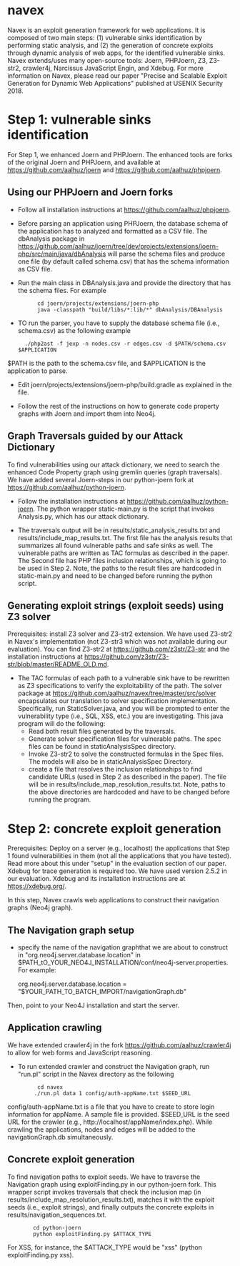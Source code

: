 # navex
Navex is an exploit generation framework for web applications. It is composed of two main steps: (1) vulnerable sinks identification by performing static analysis, and (2) the generation of concrete exploits through dynamic analysis of web apps, for the identified vulnerable sinks. Navex extends/uses many open-source tools: Joern, PHPJoern, Z3, Z3-str2, crawler4j, Narcissus JavaScript Engin, and Xdebug. For more information on Navex, please read our paper "Precise and Scalable Exploit Generation for Dynamic Web Applications" published at USENIX Security 2018.

# Step 1: vulnerable sinks identification #
For Step 1, we enhanced Joern and PHPJoern. The enhanced tools are forks of the original Joern and PHPJoern, and available at https://github.com/aalhuz/joern and https://github.com/aalhuz/phpjoern.   


## Using our PHPJoern and Joern forks ##

- Follow all installation instructions at https://github.com/aalhuz/phpjoern.
- Before parsing an application using PHPJoern, the database schema of the application has to analyzed and formatted as a CSV file.
The dbAnalysis package in https://github.com/aalhuz/joern/tree/dev/projects/extensions/joern-php/src/main/java/dbAnalysis will parse the schema files and produce one file (by default called schema.csv) that has the schema information as CSV file.

- Run the main class in DBAnalysis.java and provide the directory that has the schema files. For example

			cd joern/projects/extensions/joern-php
			java -classpath "build/libs/*:lib/*" dbAnalysis/DBAnalysis


- TO run the parser, you have to supply the database schema file (i.e., schema.csv) as the following example
  			
        ./php2ast -f jexp -n nodes.csv -r edges.csv -d $PATH/schema.csv $APPLICATION

$PATH is the path to the schema.csv file, and $APPLICATION is the application to parse.

- Edit joern/projects/extensions/joern-php/build.gradle as explained in the file. 

- Follow the rest of the instructions on how to generate code property graphs with Joern and import them into Neo4j.

## Graph Traversals guided by our Attack Dictionary ##

To find vulnerabilities using our attack dictionary, we need to search the enhanced Code Property graph using gremlin queries (graph traversals). We have added several Joern-steps in our python-joern fork at https://github.com/aalhuz/python-joern.
 
- Follow the installation instructions at https://github.com/aalhuz/python-joern. The python wrapper static-main.py is the script that invokes Analysis.py, which has our attack dictionary.

- The traversals output will be in results/static_analysis_results.txt and results/include_map_results.txt. The first file has the analysis results that summarizes all found vulnerable paths and safe sinks as well. The vulnerable paths are written as TAC formulas as described in the paper. The Second file has PHP files inclusion relationships, which is going to be used in Step 2. Note, the paths to the result files are hardcoded in static-main.py and need to be changed before running the python script.

## Generating exploit strings (exploit seeds) using Z3 solver ##
Prerequisites: install Z3 solver and Z3-str2 extension. We have used Z3-str2 in Navex's implementation (not Z3-str3 which was not available during our evaluation). You can find Z3-str2 at https://github.com/z3str/Z3-str and the installation instructions at https://github.com/z3str/Z3-str/blob/master/README_OLD.md. 

- The TAC formulas of each path to a vulnerable sink have to be rewritten as Z3 specifications to verify the exploitability of the path. The solver package at https://github.com/aalhuz/navex/tree/master/src/solver encapsulates our translation to solver specification implementation. Specifically, run StaticSolver.java, and you will be prompted to enter the vulnerability type (i.e., SQL, XSS, etc.) you are investigating. This java program will do the following: 
  * Read both result files generated by the traversals.
  * Generate solver specification files for vulnerable paths. The spec files can be found in staticAnalysisSpec directory.
  * Invoke Z3-str2 to solve the constructed formulas in the Spec files. The models will also be in staticAnalysisSpec Directory. 
  * create a file that resolves the inclusion relationships to find candidate URLs (used in Step 2 as described in the paper). The file will be in results/include_map_resolution_results.txt. Note, paths to the above directories are hardcoded and have to be changed before running the program. 
 
 
# Step 2: concrete exploit generation #
Prerequisites: Deploy on a server (e.g., localhost) the applications that Step 1 found vulnerabilities in them (not all the applications that you have tested). Read more about this under "setup" in the evaluation section of our paper.
 Xdebug for trace generation is required too. We have used version 2.5.2 in our evaluation. Xdebug and its installation instructions are at https://xdebug.org/.

In this step, Navex crawls web applications to construct their navigation graphs (Neo4j graph). 


## The Navigation graph setup ##
- specify the name of the navigation graphthat we are about to construct in "org.neo4j.server.database.location" in $PATH_tO_YOUR_NEO4J_INSTALLATION/conf/neo4j-server.properties. 
For example: 
    
    org.neo4j.server.database.location = "$YOUR_PATH_TO_BATCH_IMPORT/navigationGraph.db"
    
Then, point to your Neo4J installation and start the server.
               			

## Application crawling ##
We have extended crawler4j in the fork https://github.com/aalhuz/crawler4j to allow for web forms and JavaScript reasoning.  
- To run extended crawler and construct the Navigation graph, run "run.pl" script in the Navex directory as the following 
            
            cd navex
           ./run.pl data 1 config/auth-appName.txt $SEED_URL 

config/auth-appName.txt is a file that you have to create to store login information for appName. A sample file is provided. $SEED_URL is the seed URL for the crawler (e.g., http://localhost/appName/index.php). While crawling the applications, nodes and edges will be added to the navigationGraph.db simultaneously. 

## Concrete exploit generation ##
To find navigation paths to exploit seeds. We have to traverse the Navigation graph using  exploitFinding.py in our python-joern fork. This wrapper script invokes traversals that check the inclusion map (in results/include_map_resolution_results.txt), matches it with the exploit seeds (i.e., exploit strings), and finally outputs the concrete exploits in results/navigation_sequences.txt. 
 
		    cd python-joern
		    python exploitFinding.py $ATTACK_TYPE
  For XSS, for instance, the $ATTACK_TYPE would be "xss" (python exploitFinding.py xss).

